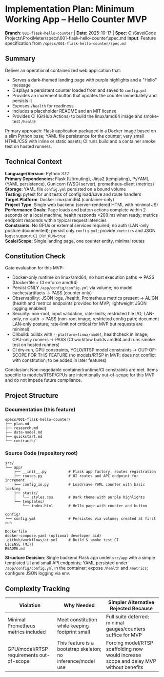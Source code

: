 # Implementation Plan: Minimum Working App – Hello Counter MVP

**Branch**: `001-flask-hello-counter` | **Date**: 2025-10-17 | **Spec**: C:\Save\Code Projects\ProxiMeter\specs\001-flask-hello-counter\spec.md
**Input**: Feature specification from `/specs/001-flask-hello-counter/spec.md`

## Summary

Deliver an operational containerized web application that:
- Serves a dark-themed landing page with purple highlights and a "Hello" message
- Displays a persistent counter loaded from and saved to `config.yml`
- Provides an increment button that updates the counter immediately and persists it
- Exposes `/health` for readiness
- Includes a placeholder README and an MIT license
- Provides CI (GitHub Actions) to build the linux/amd64 image and smoke-test `/health`

Primary approach: Flask application packaged in a Docker image based on a slim Python base; YAML file persistence for the counter; very small HTML/CSS with inline or static assets; CI runs build and a container smoke test on hosted runners.

## Technical Context

**Language/Version**: Python 3.12  
**Primary Dependencies**: Flask (UI/routing), Jinja2 (templating), PyYAML (YAML persistence), Gunicorn (WSGI server), prometheus-client (metrics)  
**Storage**: YAML file `config.yml` persisted on a bound volume  
**Testing**: pytest for unit tests of config load/save and route handlers  
**Target Platform**: Docker linux/amd64 (container-only)  
**Project Type**: Single web backend (server-rendered HTML with minimal JS)  
**Performance Goals**: Page loads and button actions complete within 2 seconds on a local machine; health responds <200 ms when ready; metrics endpoint responds within typical request latencies  
**Constraints**: No GPUs or external services required; no auth (LAN-only posture documented); persist only `config.yml`; provide `/metrics` and JSON logs; support `CI_DRY_RUN=true`  
**Scale/Scope**: Single landing page, one counter entity, minimal routes

## Constitution Check

Gate evaluation for this MVP:
- Docker-only runtime on linux/amd64; no host execution paths → PASS (Dockerfile + CI enforce amd64)
- Persist ONLY `/app/config/config.yml` via volume; no model caches/artifacts → PASS (counter only)
- Observability: JSON logs, /health, Prometheus metrics present → ALIGN (health and metrics endpoints provided for MVP; lightweight JSON logging enabled)
- Security: non-root, input validation, rate-limits; restricted file I/O; LAN-only, no-auth → PASS (non-root image, restricted config path; document LAN-only posture; rate-limit not critical for MVP but requests are minimal)
- CI/build: buildx with `--platform=linux/amd64`; healthcheck in image; CPU-only runners → PASS (CI workflow builds amd64 and runs smoke test on hosted runners)
- CI dry-run, GPU constraints, YOLO/RTSP model constraints → OUT-OF-SCOPE FOR THIS FEATURE (no models/RTSP in MVP; does not conflict with constitution; to be added in later features)

Conclusion: Non-negotiable container/runtime/CI constraints are met. Items specific to models/RTSP/GPUs are intentionally out-of-scope for this MVP and do not impede future compliance.

## Project Structure

### Documentation (this feature)

```
specs/001-flask-hello-counter/
├── plan.md
├── research.md
├── data-model.md
├── quickstart.md
└── contracts/
```

### Source Code (repository root)

```
src/
└── app/
    ├── __init__.py          # Flask app factory, routes registration
    ├── routes.py            # UI routes and API endpoint for increment
    ├── config_io.py         # Load/save YAML counter with basic locking
    ├── static/
    │   └── styles.css       # Dark theme with purple highlights
    └── templates/
        └── index.html       # Hello page with counter and button

config/
└── config.yml               # Persisted via volume; created at first run

Dockerfile
docker-compose.yaml (optional developer aid)
.github/workflows/ci.yml     # Build & smoke test CI
LICENSE (MIT)
README.md
```

**Structure Decision**: Single backend Flask app under `src/app` with a simple templated UI and small API endpoints; YAML persisted under `/app/config/config.yml` in the container; expose `/health` and `/metrics`; configure JSON logging via env.

## Complexity Tracking

| Violation | Why Needed | Simpler Alternative Rejected Because |
|-----------|------------|-------------------------------------|
| Minimal Prometheus metrics included | Meet constitution while keeping footprint small | Full suite deferred; minimal gauges/counters suffice for MVP |
| GPU/model/RTSP requirements out-of-scope | This feature is a bootstrap skeleton; no inference/model use | Forcing model/RTSP scaffolding now would increase scope and delay MVP without benefits |